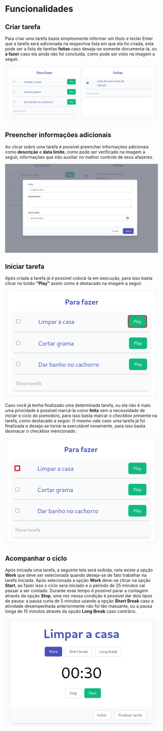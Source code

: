# Funcionalidades

## Criar tarefa
Para criar uma tarefa basta simplesmente informar um título e teclar Enter que a tarefa será adicionada na respectiva lista em que ela foi criada, esta pode ser a lista de tarefas <b>feitas</b> caso deseja-se somente documenta-la, ou <b>a fazer</b> caso ela ainda não foi concluída, como pode ser visto na imagem a seguir.

<p align="center">
    <img src="_media/create-task.png" />
</p>

## Preencher informações adicionais
Ao clicar sobre uma tarefa é possível preencher informações adicionais como <b>descrição</b> e <b>data limite</b>, como pode ser verificado na imagem a seguir, informações que irão auxiliar no melhor controle de seus afazeres.

<p align="center">
    <img src="_media/fill-additional-info.png" />
</p>

## Iniciar tarefa
Após criada a tarefa já é possível colocá-la em execução, para isso basta clicar no botão <b>"Play"</b> assim como é destacado na imagem a seguir.

<p align="center">
    <img src="_media/play.png" />
</p>

Caso você já tenha finalizado uma determinada tarefa, ou ela não é mais uma prioridade é possível marcá-la como <b>feita</b> sem a necessidade de iniciar o ciclo do pomodoro, para isso basta marcar o <i>checkbox</i> presente na tarefa, como destacado a seguir. O mesmo vale caso uma tarefa já foi finalizada e deseja-se torná-la executável novamente, para isso basta desmacar o <i>checkbox</i> mencionado.

<p align="center">
    <img src="_media/mark-as-done.png" />
</p>

## Acompanhar o ciclo
Após iniciada uma tarefa, a seguinte tela será exibida, nela existe a opção <b>Work</b> que deve ser selecionada quando deseja-se de fato trabalhar na tarefa iniciada. Após selecionada a opção <b>Work</b> deve-se clicar na opção <b>Start</b>, ao fazer isso o ciclo será iniciado e o período de 25 minutos vai passar a ser contado. Durante esse tempo é possível parar a contagem através da opção <b>Stop</b>, uma vez nessa condição é possível dar dois tipos de pausa: a pausa curta de 5 minutos usando a opção <b> Short Break</b> caso a atividade desempenhada anteriormente não foi tão massante, ou a pausa longa de 15 minutos através da opção <b>Long Break</b> caso contrário.

<p align="center">
    <img src="_media/pomodoro-cicle.png" />
</p>
